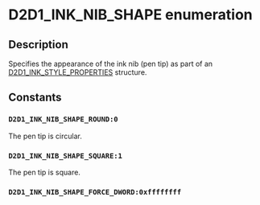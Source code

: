 # D2D1_INK_NIB_SHAPE enumeration

## Description

Specifies the appearance of the ink nib (pen tip) as part of an [D2D1_INK_STYLE_PROPERTIES](https://learn.microsoft.com/windows/desktop/api/d2d1_3/ns-d2d1_3-d2d1_ink_style_properties) structure.

## Constants

### `D2D1_INK_NIB_SHAPE_ROUND:0`

The pen tip is circular.

### `D2D1_INK_NIB_SHAPE_SQUARE:1`

The pen tip is square.

### `D2D1_INK_NIB_SHAPE_FORCE_DWORD:0xffffffff`